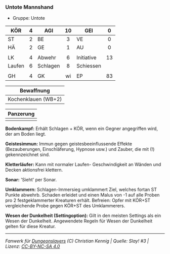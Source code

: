 ### Untote Mannshand

- Gruppe: Untote

| KÖR    |  4  | AGI      | 10  | GEI        |  0  |
| ------ | :-: | -------- | :-: | ---------- | :-: |
| ST     |  2  | BE       |  3  | VE         |  0  |
| HÄ     |  2  | GE       |  1  | AU         |  0  |
|        |     |          |     |            |     |
| LK     |  4  | Abwehr   |  6  | Initiative | 13  |
| Laufen |  6  | Schlagen |  8  | Schiessen  |     |
|        |     |          |     |            |     |
| GH     |  4  | GK       | wi  | EP         | 83  |

|     Bewaffnung      |
| :-----------------: |
| Kochenklauen (WB+2) |

| Panzerung |
| :-------: |
|           |

**Bodenkampf:** Erhält Schlagen + KÖR, wenn ein Gegner angegriffen wird, der am Boden liegt.

**Geistesimmun:** Immun gegen geistesbeeinflussende Effekte (Bezauberungen, Einschläferung, Hypnose usw.) und Zauber, die mit (!) gekennzeichnet sind.

**Kletterläufer:** Kann mit normaler Laufen- Geschwindigkeit an Wänden und Decken aktionsfrei klettern.

**Sonar:** 'Sieht' per Sonar.

**Umklammern:** Schlagen-Immersieg umklammert Ziel, welches fortan ST Punkte abwehrb. Schaden erleidet und einen Malus von -1 auf alle Proben pro 2 festgeklammerter Kreaturen erhält. Befreien: Opfer mit KÖR+ST vergleichende Probe gegen KÖR+ST des Umklammerers.

**Wesen der Dunkelheit (Settingoption):** Gilt in den meisten Settings als ein Wesen der Dunkelheit. Angewendete Regeln für Wesen der Dunkelheit gelten für diese Kreatur.

---

_Fanwerk für [Dungeonslayers](https://www.dungeonslayers.net/) (C) Christian Kennig | Quelle: Slay! #3 | Lizenz: [CC-BY-NC-SA 4.0](https://creativecommons.org/licenses/by-nc-sa/4.0/deed.de)_
